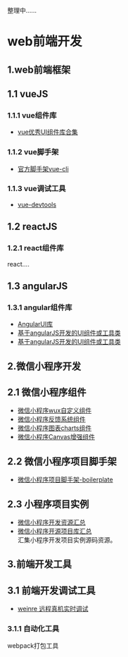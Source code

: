 整理中......

web前端开发
============

1.web前端框架
--------------

## 1.1 vueJS

### 1.1.1 vue组件库
* [vue优秀UI组件库合集](https://github.com/cywcd/book/blob/master/vue-UI.md)

### 1.1.2 vue脚手架
* [官方脚手架vue-cli](https://github.com/vuejs/vue-cli)

### 1.1.3 vue调试工具
* [vue-devtools](https://github.com/vuejs/vue-devtools)

## 1.2 reactJS

### 1.2.1 react组件库
react....

## 1.3 angularJS

### 1.3.1 angular组件库
* [AngularUI库](https://github.com/angular-ui) 
* [基于angularJS开发的UI组件或工具类](https://github.com/linjinying/angular-components)  
* [基于angularJS开发的UI组件或工具类](https://github.com/linjinying/angular-components)  

2.微信小程序开发
------------------

## 2.1 微信小程序组件
* [微信小程序wux自定义组件](https://github.com/skyvow/wux)  
* [微信小程序反馈系统组件](https://github.com/hotapp8/hotapp-fedback) 
* [微信小程序图表charts组件](https://github.com/xiaolin3303/wx-charts)  
* [微信小程序Canvas增强组件](https://github.com/guyoung/WeZRender)  

## 2.2 微信小程序项目脚手架
* [微信小程序项目脚手架-boilerplate](https://github.com/cantonjs/wxapp-boilerplate)   

## 2.3 小程序项目实例
* [微信小程序开发资源汇总](https://github.com/justjavac/awesome-wechat-weapp)   
* [微信小程序开源项目库汇总](https://github.com/opendigg/awesome-github-wechat-weapp)  
汇集小程序开发项目实例源码资源。  


3.前端开发工具
----------------

## 3.1 前端开发调试工具
* [weinre 远程真机实时调试](http://www.webzsky.com/?p=908)

### 3.1.1 自动化工具

webpack打包工具

 
